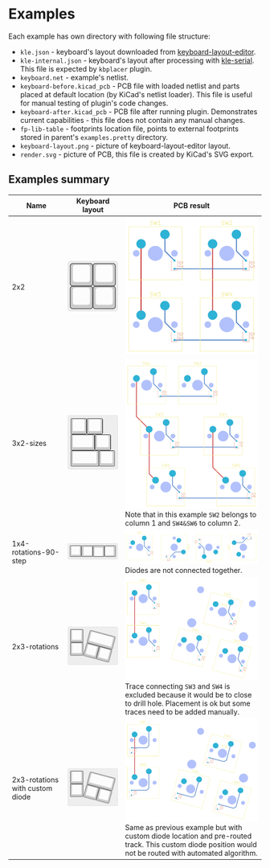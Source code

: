 # Examples

Each example has own directory with following file structure:

- `kle.json` - keyboard's layout downloaded from [keyboard-layout-editor](http://www.keyboard-layout-editor.com).
- `kle-internal.json` - keyboard's layout after processing with [kle-serial](https://github.com/ijprest/kle-serial).
  This file is expected by `kbplacer` plugin.
- `keyboard.net` - example's netlist.
- `keyboard-before.kicad_pcb` - PCB file with loaded netlist and parts placed
  at default location (by KiCad's netlist loader). This file is useful for manual
  testing of plugin's code changes.
- `keyboard-after.kicad_pcb` - PCB file after running plugin. Demonstrates
  current capabilities - this file does not contain any manual changes.
- `fp-lib-table` - footprints location file, points to external footprints
  stored in parent's `examples.pretty` directory.
- `keyboard-layout.png` - picture of keyboard-layout-editor layout.
- `render.svg` - picture of PCB, this file is created by KiCad's SVG export.

## Examples summary

Name | Keyboard layout | PCB result
--- | --- | ---
2x2 | ![2x2-layout](./2x2/keyboard-layout.png) | ![2x2-after](./2x2/render.svg)
3x2-sizes | ![3x2-sizes-layout](./3x2-sizes/keyboard-layout.png) | ![3x2-sizes-after](./3x2-sizes/render.svg)<br/>Note that in this example `SW2` belongs to column 1 and `SW4&SW6` to column 2.
1x4-rotations-90-step | ![1x4-rotations-90-step-layout](./1x4-rotations-90-step/keyboard-layout.png) | ![1x4-rotations-90-step-after](./1x4-rotations-90-step/render.svg)<br/>Diodes are not connected together.
2x3-rotations | ![2x3-rotations-layout](./2x3-rotations/keyboard-layout.png) | ![2x3-rotations-after](./2x3-rotations/render.svg)<br/>Trace connecting `SW3` and `SW4` is excluded because it would be to close to drill hole. Placement is ok but some traces need to be added manually.
2x3-rotations with custom diode | ![2x3-rotations-custom-diode-with-track-layout](./2x3-rotations-custom-diode-with-track/keyboard-layout.png) | ![2x3-rotations-custom-diode-with-track-after](./2x3-rotations-custom-diode-with-track/render.svg)<br/>Same as previous example but with custom diode location and pre-routed track. This custom diode position would not be routed with automated algorithm.
